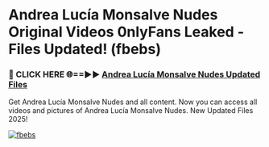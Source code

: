 # Andrea Lucía Monsalve Nudes Original Videos 0nlyFans Leaked - Files Updated! (fbebs)

<h3>🔴 CLICK HERE 🌐==►► <a href="https://tinyurl.com/52m3yx9h" rel="nofollow">Andrea Lucía Monsalve Nudes Updated Files</a></h3>

Get Andrea Lucía Monsalve Nudes and all content. Now you can access all videos and pictures of Andrea Lucía Monsalve Nudes. New Updated Files 2025!

[![fbebs](https://i.imgur.com/TnHtlc8.gif)](https://tinyurl.com/52m3yx9h)
